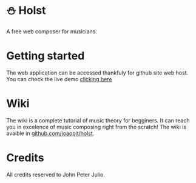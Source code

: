 # :snowman: Holst
A free web composer for musicians.

# Getting started
The web application can be accessed thankfuly for github site web host.
You can check the live demo [clicking here](#)

# Wiki
The wiki is a complete tutorial of music theory for begginers.
It can reach you in excelence of music composing right from the scratch!
The wiki is avaible in [github.com/joaopjt/holst](github.com/joaopjt/holst).

# Credits
All credits reserved to John Peter Julio.
